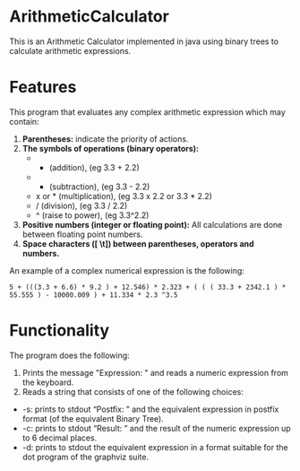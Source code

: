 # ArithmeticCalculator

This is an Arithmetic Calculator implemented in java using binary trees to calculate arithmetic expressions.

# Features 

This program  that evaluates any complex arithmetic expression which may contain:
1. **Parentheses:** indicate the priority of actions.
2. **The symbols of operations (binary operators):**
    - + (addition), (eg 3.3 + 2.2)
    - - (subtraction), (eg 3.3 - 2.2)
    - x or * (multiplication), (eg 3.3 x 2.2 or 3.3 * 2.2)
    - / (division), (eg 3.3 / 2.2)
    - ^ (raise to power), (eg 3.3^2.2)
3. **Positive numbers (integer or floating point):** All calculations are done
between floating point numbers.
4. **Space characters ([ \t]) between parentheses, operators and numbers.**

An example of a complex numerical expression is the following:

```
5 + (((3.3 + 6.6) * 9.2 ) + 12.546) * 2.323 + ( ( ( 33.3 + 2342.1 ) * 55.555 ) - 10000.009 ) + 11.334 * 2.3 ^3.5
```

# Functionality

The program does the following:

1. Prints the message "Expression: " and reads a numeric expression from the
keyboard. 
2. Reads a string that consists of one of the following choices:
 - -s: prints to stdout “Postfix: ” and the equivalent expression in postfix format (of the equivalent Binary Tree).
 - -c: prints to stdout “Result: ” and the result of the numeric expression up to 6 decimal places.
 - -d: prints to stdout the equivalent expression in a format suitable for the dot program of the graphviz suite.
